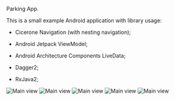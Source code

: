 Parking App.

This is a small example Android application with library usage:

* Cicerone Navigation (with nesting navigation);

* Android Jetpack ViewModel;

* Android Architecture Components LiveData;

* Dagger2;

* RxJava2;


![Main view](./screenshots/Screenshot_1.png?raw=true)
![Main view](./screenshots/Screenshot_2.png?raw=true)
![Main view](./screenshots/Screenshot_3.png?raw=true)
![Main view](./screenshots/Screenshot_4.png?raw=true)
![Main view](./screenshots/Screenshot_5.png?raw=true)
